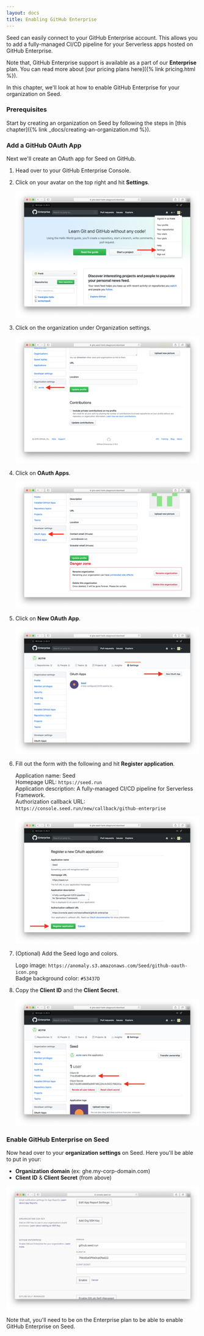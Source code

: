 ```yaml
---
layout: docs
title: Enabling GitHub Enterprise
---
```


Seed can easily connect to your GitHub Enterprise account. This allows you to add a fully-managed CI/CD pipeline for your Serverless apps hosted on GitHub Enterprise.

Note that, GitHub Enterprise support is available as a part of our **Enterprise** plan. You can read more about [our pricing plans here]({% link pricing.html %}).

In this chapter, we'll look at how to enable GitHub Enterprise for your organization on Seed.


### Prerequisites

Start by creating an organization on Seed by following the steps in [this chapter]({% link _docs/creating-an-organization.md %}).


### Add a GitHub OAuth App

Next we'll create an OAuth app for Seed on GitHub.

1. Head over to your GitHub Enterprise Console.

2. Click on your avatar on the top right and hit **Settings**.

   ![Click GitHub Enterprise settings](/assets/docs/enabling-github-enterprise/click-github-enterprise-settings.png)

3. Click on the organization under Organization settings.

   ![Click on organization under Organization settings](/assets/docs/enabling-github-enterprise/click-on-organization-under-organization-settings.png)

4. Click on **OAuth Apps**.

   ![Click on OAuth Apps](/assets/docs/enabling-github-enterprise/click-on-oauth-apps.png)

5. Click on **New OAuth App**.

   ![Click on New OAuth App](/assets/docs/enabling-github-enterprise/click-on-new-oauth-app.png)

6. Fill out the form with the following and hit **Register application**.

   Application name: Seed  
   Homepage URL: `https://seed.run`  
   Application description: A fully-managed CI/CD pipeline for Serverless Framework.  
   Authorization callback URL: `https://console.seed.run/new/callback/github-enterprise`  

   ![Fill out new OAuth App form](/assets/docs/enabling-github-enterprise/fill-out-new-oauth-app-form.png)

7. (Optional) Add the Seed logo and colors.

   Logo image: `https://anomaly.s3.amazonaws.com/Seed/github-oauth-icon.png`    
   Badge background color: `#53437D`  

8. Copy the **Client ID** and the **Client Secret**.

   ![Copy the Client ID and Client Secret](/assets/docs/enabling-github-enterprise/copy-the-client-id-and-the-client-secret.png)

### Enable GitHub Enterprise on Seed

Now head over to your **organization settings** on Seed. Here you'll be able to put in your:

- **Organization domain** (ex: ghe.my-corp-domain.com)
- **Client ID** & **Client Secret** (from above)

![Enabled GitHub Enterprise on Seed](/assets/docs/enabling-github-enterprise/enable-github-enterprise-on-seed.png)

Note that, you'll need to be on the Enterprise plan to be able to enable GitHub Enterprise on Seed.
